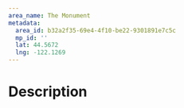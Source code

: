 ```yaml
---
area_name: The Monument
metadata:
  area_id: b32a2f35-69e4-4f10-be22-9301891e7c5c
  mp_id: ''
  lat: 44.5672
  lng: -122.1269
---
```

# Description
